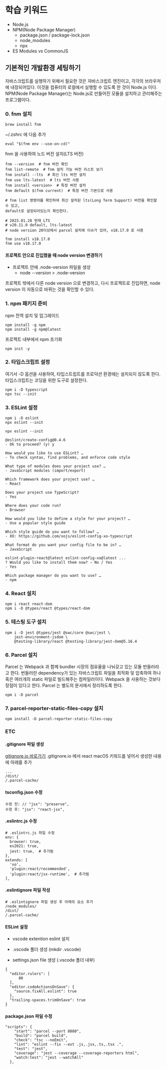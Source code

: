# 학습 키워드

* Node.js
* NPM(Node Package Manager)
  * package.json / package-lock.json
  * node_modules
  * npx
* ES Modules vs CommonJS

## 기본적인 개발환경 세팅하기

자바스크립트를 실행하기 위해서 필요한 것은 자바스크립트 엔진이고, 각각의 브라우저에 내장되어있다.
이것을 컴퓨터의 로컬에서 실행할 수 있도록 한 것이 Node.js 이다.
NPM(Node Package Manager)는 Node.js로 만들어진 모듈을 설치하고 관리해주는 프로그램이다.

### 0. fnm 설치

```terminal
brew install fnm
```

~/.zshrc 에 다음 추가

```terminal
eval "$(fnm env --use-on-cd)"
```

fnm 을 사용하여 노드 버전 설치(LTS 버전)

```terminal
fnm --version  # fnm 버전 확인
fnm list-remote  # fnm 설치 가능 버전 리스트 보기
fnm install --lts  # 최신 lts 버전 설치
fnm use lts-latest  # lts 버전 사용
fnm install <version>  # 특정 버전 설치
fnm default $(fnm current)  # 특정 버전 기본으로 사용

# fnm list 명령어를 확인하여 최신 설치된 lts(Long Term Support) 버전을 확인할 수 있고,
default로 설정되어있는지 확인한다.

# 2023.01.28 현재 LTS
# v20.11.0 default, lts-latest
# node version 20이상에서 parcel 설치에 이슈가 있어, v18.17.0 로 사용

fnm install v18.17.0
fnm use v18.17.0
```

#### 프로젝트 안으로 진입했을 때 node version 변경하기

* 프로젝트 안에 .node-version 파일을 생성
  * node --version > .node-version

프로젝트 밖에서 다른 node version 으로 변경하고, 다시 프로젝트로 진입하면,
node version 이 자동으로 바뀌는 것을 확인할 수 있다.

### 1. npm 패키지 준비

npm 전역 설치 및 업그레이드

```terminal
npm install -g npm
npm install -g npm@latest
```

프로젝트 내부에서 npm 초기화

```shell
npm init -y
```

### 2. 타입스크립트 설정

여기서 -D 옵션을 사용하여, 타입스트립트를 프로덕션 환경에는 설치되지 않도록 한다.
타입스크립트는 코딩을 위한 도구로 설정한다.

```shell
npm i -D typescript
npx tsc --init
```

### 3. ESLint 설정

```shell
npm i -D eslint
npx eslint --init
```

```terminal
npx eslint --init

@eslint/create-config@0.4.6
- Ok to proceed? (y) y

How would you like to use ESLint? …
- To check syntax, find problems, and enforce code style

What type of modules does your project use? …
- JavaScript modules (import/export)

Which framework does your project use? …
- React

Does your project use TypeScript?
- Yes

Where does your code run?
- Browser

How would you like to define a style for your project? …
- Use a popular style guide

Which style guide do you want to follow? …
- XO: https://github.com/xojs/eslint-config-xo-typescript

What format do you want your config file to be in? …
- JavaScript

eslint-plugin-react@latest eslint-config-xo@latest ...
? Would you like to install them now? › No / Yes
- Yes

Which package manager do you want to use? …
- npm
```

### 4. React 설치

```shell
npm i react react-dom
npm i -D @types/react @types/react-dom
```

### 5. 테스팅 도구 설치

```shell
npm i -D jest @types/jest @swc/core @swc/jest \
    jest-environment-jsdom \
    @testing-library/react @testing-library/jest-dom@5.16.4
```

### 6. Parcel 설치

Parcel 는 Webpack 과 함께 bundler 시장의 점유율을 나눠갖고 있는 모듈 번들러라고 한다.
번들러란 dependency가 있는 자바스크립트 파일을 최적화 및 압축하여 하나 혹은 여러개의 static 파일로
빌드해주는 컴파일러이다. Webpack 을 사용하는 것보다 장점이 있다고 한다. Parcel 는 별도의 문서에서
정리하도록 한다.

```shell
npm i -D parcel
```

### 7. parcel-reporter-static-files-copy 설치

```terminal
npm install -D parcel-reporter-static-files-copy
```

### ETC

#### .gitignore 파일 생성

[gitignore.io 바로가기](https://www.toptal.com/developers/gitignore)
.gitignore.io 에서 react macOS 키워드를 넣어서 생성한 내용에 아래를 추가

```terminal
...
/dist/
/.parcel-cache/
```

#### tsconfig.json 수정

```terminal
수정 전: // "jsx": "preserve",
수정 후: "jsx": "react-jsx",
```

#### .eslintrc.js 수정

```terminal
# .eslintrc.js 파일 수정
env: {
  browser: true,
  es2021: true,
  jest: true,  # 추가됨
},
extends: [
  'xo',
  'plugin:react/recommended',
  'plugin:react/jsx-runtime',  # 추가됨
],
```

#### .eslintignore 파일 작성

```terminal
# .eslintignore 파일 생성 후 아래의 요소 추가
/node_modules/
/dist/
/.parcel-cache/
```

#### ESLint 설정

* vscode extention eslint 설치

* .vscode 폴더 생성 (mkdir .vscode)

* settings.json file 생성 (.vscode 폴더 내부)

```terminal
{
  "editor.rulers": [
      80
  ],
  "editor.codeActionsOnSave": {
    "source.fixAll.eslint": true
  },
  "trailing-spaces.trimOnSave": true
}
```

#### package.json 파일 수정

```terminal
"scripts": {
    "start": "parcel --port 8080",
    "build": "parcel build",
    "check": "tsc --noEmit",
    "lint": "eslint --fix --ext .js,.jsx,.ts,.tsx .",
    "test": "jest",
    "coverage": "jest --coverage --coverage-reporters html",
    "watch:test": "jest --watchAll"
  },
```
